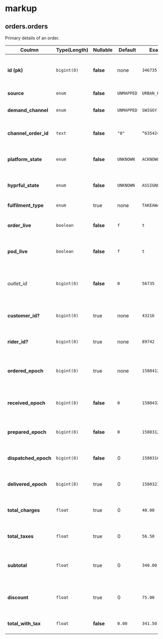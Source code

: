 # markup

## orders.orders

Primary details of an order. 

| Coulmn   				| Type(Length)    	| Nullable  | Default   		| Example				| Comment                        				|
| ----------------- 	| --------------  	| ----------| ------------------| --------------------- | ------------------------------------------ 	|
| **id (pk)**    		| ```bigint(8)``` 	| **false** | none         		| ```346735```			| [Primary-Key], Unique and self-generated.	 	|
| **source**   			| ```enum```	  	| **false** | ```UNMAPPED```	| ```URBAN_PIPER```		| Source of integration.					 	|
| **demand_channel**	| ```enum```	  	| **false** | ```UNMAPPED```    | ```SWIGGY```			| The demand channel.						 	|
| **channel_order_id** 	| ```text```     	| **false** | ```"0"```		    | ```“635424578998”```	| The order-id on the demand channel.		 	|
| **platform_state**	| ```enum```	    | **false** | ```UNKNOWN```		| ```ACKNOWLEDGED```	| Mapped state from demand-channel.			 	|
| **hyprful_state**		| ```enum```	    | **false** | ```UNKNOWN```	    | ```ASSIGNED```		| Status of the order on Hyprful platform.   	|
| **fulfilment_type**	| ```enum```	    | true	    | none            	| ```TAKEAWAY```		| The type of fulfilment. 					 	|
| **order_live**		| ```boolean```     | **false** | ```f```         	| ```t```				| Is currently live on demand platform.		 	|
| **pod_live**			| ```boolean```     | **false** | ```f```         	| ```t``` 				| Is currently live on Hyprful platform.	 	|
| *outlet_id*			| ```bigint(8)```	| **false** | ```0```         	| ```56735``` 			| Unique outlet to which order has been placed.	|
| **customer_id?**		| ```bigint(8)```	| true      | none         		| ```43216``` 			| Unique customer who placed the order.			|
| **rider_id?**			| ```bigint(8)```	| true      | none         		| ```89742```			| Unique rider who placed the order.			|
| **ordered_epoch**		| ```bigint(8)```	| true      | none         		| ```1580412171000```	| Epoch millis of placed on demand channel. 	|
| **received_epoch**	| ```bigint(8)```	| **false** | ```0```        	| ```1580432756970```	| Epoch millis of order received to Hyprful. 	|
| **prepared_epoch**	| ```bigint(8)```	| **false** | ```0```         	| ```1580312586964```	| Epoch millis of order prepared.               |
| **dispatched_epoch**	| ```bigint(8)```	| **false** | 0         		| ```1580316548964```	| Epoch millis of order dispatched.             |
| **delivered_epoch**	| ```bigint(8)```	| true      | 0         		| ```1580321457456```	| Epoch millis of order delivered.        	    |
| **total_charges**		| ```float```		| true      | 0         		| ```40.00```			| Sum of all item and order level charges.    	|
| **total_taxes**		| ```float```		| true      | 0         		| ```56.50```			| Sum of all item and order level taxes.		|
| **subtotal**			| ```float```		| true      | 0         		| ```340.00```			| The sum of all the items, excluding taxes.	|
| **discount**			| ```float```		| true      | 0         		| ```75.00```         	| The total discount amount applied on order.	|
| **total_with_tax**	| ```float```		| **false** | ```0.00```        | ```341.50```	    	| The total applied on the order.				|
